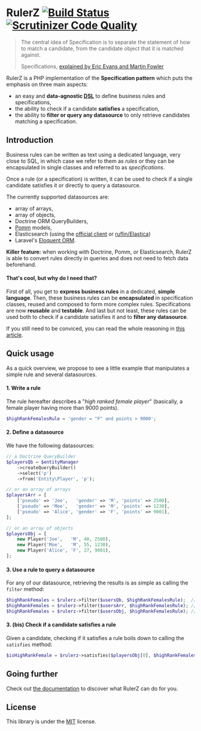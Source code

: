 RulerZ [![Build Status](https://travis-ci.org/K-Phoen/rulerz.svg?branch=master)](https://travis-ci.org/K-Phoen/rulerz) [![Scrutinizer Code Quality](https://scrutinizer-ci.com/g/K-Phoen/rulerz/badges/quality-score.png?b=master)](https://scrutinizer-ci.com/g/K-Phoen/rulerz/?branch=master)
======

> The central idea of Specification is to separate the statement of how to match
> a candidate, from the candidate object that it is matched against.
>
> Specifications, [explained by Eric Evans and Martin Fowler](http://www.martinfowler.com/apsupp/spec.pdf)

RulerZ is a PHP implementation of the **Specification pattern** which puts the
emphasis on three main aspects:

 * an easy and **data-agnostic [DSL](http://en.wikipedia.org/wiki/Domain-specific_language)**
   to define business rules and specifications,
 * the ability to check if a candidate **satisfies** a specification,
 * the ability to **filter or query any datasource** to only retrieve
   candidates matching a specification.


Introduction
------------

Business rules can be written as text using a dedicated language, very close to
SQL, in which case we refer to them as *rules* or they can be encapsulated in
single classes and referred to as *specifications*.

Once a rule (or a specification) is written, it can be used to check if a single
candidate satisfies it or directly to query a datasource.

The currently supported datasources are:

 * array of arrays,
 * array of objects,
 * Doctrine ORM QueryBuilders,
 * [Pomm](http://www.pomm-project.org/) models,
 * Elasticsearch (using the [official client](https://github.com/elasticsearch/elasticsearch-php)
   or [ruflin/Elastica](https://github.com/ruflin/Elastica))
 * Laravel's [Eloquent ORM](http://laravel.com/docs/5.0/eloquent).

**Killer feature:** when working with Doctrine, Pomm, or Elasticsearch, RulerZ
is able to convert rules directly in queries and does not need to fetch data
beforehand.

#### That's cool, but why do I need that?

First of all, you get to **express business rules** in a dedicated, **simple
language**.
Then, these business rules can be **encapsulated** in specification classes, reused
and composed to form more complex rules. Specifications are now **reusable** and
**testable**.
And last but not least, these rules can be used both to check if a candidate
satisfies it and to **filter any datasource**.

If you still need to be conviced, you can read the whole reasoning in [this
article](http://blog.kevingomez.fr/2015/02/07/on-taming-repository-classes-in-doctrine-among-other-things/).


Quick usage
-----------

As a quick overview, we propose to see a little example that manipulates a
simple rule and several datasources.

#### 1. Write a rule

The rule hereafter describes a "*high ranked female player*" (basically, a female
player having more than 9000 points).

```php
$highRankFemalesRule = 'gender = "F" and points > 9000';
```

#### 2. Define a datasource

We have the following datasources:

```php
// a Doctrine QueryBuilder
$playersQb = $entityManager
    ->createQueryBuilder()
    ->select('p')
    ->from('Entity\Player', 'p');

// or an array of arrays
$playersArr = [
    ['pseudo' => 'Joe',   'gender' => 'M', 'points' => 2500],
    ['pseudo' => 'Moe',   'gender' => 'M', 'points' => 1230],
    ['pseudo' => 'Alice', 'gender' => 'F', 'points' => 9001],
];

// or an array of objects
$playersObj = [
    new Player('Joe',   'M', 40, 2500),
    new Player('Moe',   'M', 55, 1230),
    new Player('Alice', 'F', 27, 9001),
];
```

#### 3. Use a rule to query a datasource

For any of our datasource, retrieving the results is as simple as calling the
`filter` method:

```php
$highRankFemales = $rulerz->filter($usersQb, $highRankFemalesRule);  // converts the rule in DQL and makes a single query to the DB
$highRankFemales = $rulerz->filter($usersArr, $highRankFemalesRule); // filters the array of arrays
$highRankFemales = $rulerz->filter($usersObj, $highRankFemalesRule); // filters the array of objects
```

#### 3. (bis) Check if a candidate satisfies a rule

Given a candidate, checking if it satisfies a rule boils down to calling the
`satisfies` method:

```php
$isHighRankFemale = $rulerz->satisfies($playersObj[0], $highRankFemalesRule);
```

Going further
-------------

Check out [the documentation](doc/index.md) to discover what RulerZ can do for
you.


License
-------

This library is under the [MIT](LICENSE) license.